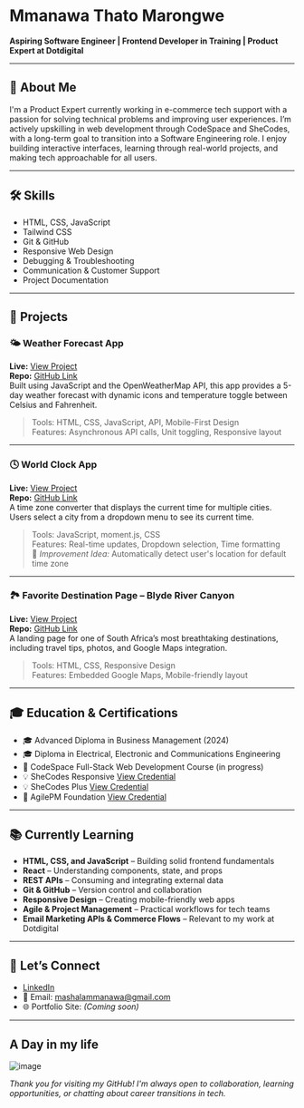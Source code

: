 # Mmanawa Thato Marongwe

**Aspiring Software Engineer | Frontend Developer in Training | Product Expert at Dotdigital**

---

## 👋 About Me

I'm a Product Expert currently working in e-commerce tech support with a passion for solving technical problems and improving user experiences. I’m actively upskilling in web development through CodeSpace and SheCodes, with a long-term goal to transition into a Software Engineering role. I enjoy building interactive interfaces, learning through real-world projects, and making tech approachable for all users.

---

## 🛠 Skills

- HTML, CSS, JavaScript
- Tailwind CSS
- Git & GitHub
- Responsive Web Design
- Debugging & Troubleshooting
- Communication & Customer Support
- Project Documentation

---

## 🚀 Projects

### 🌤 Weather Forecast App
**Live:** [View Project](https://regal-entremet)  
**Repo:** [GitHub Link](#)  
Built using JavaScript and the OpenWeatherMap API, this app provides a 5-day weather forecast with dynamic icons and temperature toggle between Celsius and Fahrenheit.

> Tools: HTML, CSS, JavaScript, API, Mobile-First Design  
> Features: Asynchronous API calls, Unit toggling, Responsive layout

---

### 🕓 World Clock App
**Live:** [View Project](https://world-clock-project-mt.netlify.app/)  
**Repo:** [GitHub Link](#)  
A time zone converter that displays the current time for multiple cities. Users select a city from a dropdown menu to see its current time.

> Tools: JavaScript, moment.js, CSS  
> Features: Real-time updates, Dropdown selection, Time formatting  
> 🔧 *Improvement Idea:* Automatically detect user's location for default time zone

---

### 🏞 Favorite Destination Page – Blyde River Canyon
**Live:** [View Project](https://blyde-river-canyon-project.netlify.app/)  
**Repo:** [GitHub Link](#)  
A landing page for one of South Africa’s most breathtaking destinations, including travel tips, photos, and Google Maps integration.

> Tools: HTML, CSS, Responsive Design  
> Features: Embedded Google Maps, Mobile-friendly layout

---

## 🎓 Education & Certifications

- 🎓 Advanced Diploma in Business Management (2024)
- 🎓 Diploma in Electrical, Electronic and Communications Engineering
- 🧠 CodeSpace Full-Stack Web Development Course (in progress)
- 💡 SheCodes Responsive [View Credential](https://www.shecodes.io/certificates/73ed0ce6e9008095d5b96717f1ffb700)
- 💡 SheCodes Plus [View Credential](https://www.shecodes.io/certificates/a2e9c028b7b49a8fd2f87774a24a95e8)
- 📘 AgilePM Foundation [View Credential](https://www.credly.com/badges/73bf7e1c-a5fa-4f49-b03c-73601cfe18e2/linked_in_profile)

---
## 📚 Currently Learning

- **HTML, CSS, and JavaScript** – Building solid frontend fundamentals  
- **React** – Understanding components, state, and props  
- **REST APIs** – Consuming and integrating external data  
- **Git & GitHub** – Version control and collaboration  
- **Responsive Design** – Creating mobile-friendly web apps 
- **Agile & Project Management** – Practical workflows for tech teams  
- **Email Marketing APIs & Commerce Flows** – Relevant to my work at Dotdigital

---
## 🤝 Let’s Connect

- [LinkedIn](https://www.linkedin.com/in/mmanawamarongwe)  
- 📧 Email: mashalammanawa@gmail.com  
- 🌐 Portfolio Site: *(Coming soon)*

---

## A Day in my life
![image](https://github.com/user-attachments/assets/cd4c304c-b07d-457a-9fdd-5f4c5785756f)


*Thank you for visiting my GitHub! I'm always open to collaboration, learning opportunities, or chatting about career transitions in tech.*


